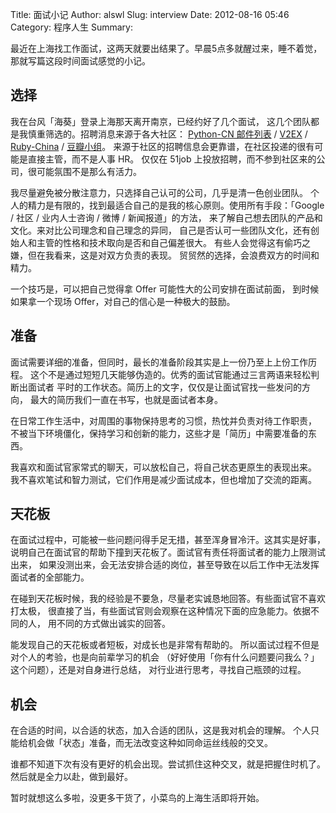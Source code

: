 Title: 面试小记
Author: alswl
Slug: interview
Date: 2012-08-16 05:46
Category: 程序人生
Summary: 


最近在上海找工作面试，这两天就要出结果了。早晨5点多就醒过来，睡不着觉，
那就写篇这段时间面试感觉的小记。


## 选择 ##

我在台风「海葵」登录上海那天离开南京，已经约好了几个面试，
这几个团队都是我慎重筛选的。招聘消息来源于各大社区：
[Python-CN 邮件列表][python-cn] / [V2EX][v2ex] /
[Ruby-China][ruby-china] / [豆瓣小组][db-group]。
来源于社区的招聘信息会更靠谱，在社区投递的很有可能是直接主管，而不是人事 HR。
仅仅在 51job 上投放招聘，而不参到社区来的公司，很可能氛围不是那么有活力。

<!-- more -->

我尽量避免被分散注意力，只选择自己认可的公司，几乎是清一色创业团队。
个人的精力是有限的，找到最适合自己的是我的核心原则。使用所有手段：「Google /
社区 / 业内人士咨询 / 微博 / 新闻报道」的方法，
来了解自己想去团队的产品和文化。来对比公司理念和自己理念的异同，
自己是否认可一些团队文化，还有创始人和主管的性格和技术取向是否和自己偏差很大。
有些人会觉得这有偷巧之嫌，但在我看来，这是对双方负责的表现。
贸贸然的选择，会浪费双方的时间和精力。

一个技巧是，可以把自己觉得拿 Offer 可能性大的公司安排在面试前面，
到时候如果拿一个现场 Offer，对自己的信心是一种极大的鼓励。

## 准备 ##

面试需要详细的准备，但同时，最长的准备阶段其实是上一份乃至上上份工作历程。
这个不是通过短短几天能够伪造的。优秀的面试官能通过三言两语来轻松判断出面试者
平时的工作状态。简历上的文字，仅仅是让面试官找一些发问的方向，
最大的简历我们一直在书写，也就是面试者本身。

在日常工作生活中，对周围的事物保持思考的习惯，热忱并负责对待工作职责，
不被当下环境僵化，保持学习和创新的能力，这些才是「简历」中需要准备的东西。

我喜欢和面试官家常式的聊天，可以放松自己，将自己状态更原生的表现出来。
我不喜欢笔试和智力测试，它们作用是减少面试成本，但也增加了交流的距离。

## 天花板 ##

在面试过程中，可能被一些问题问得手足无措，甚至浑身冒冷汗。这其实是好事，
说明自己在面试官的帮助下撞到天花板了。面试官有责任将面试者的能力上限测试出来，
如果没测出来，会无法安排合适的岗位，甚至导致在以后工作中无法发挥面试者的全部能力。

在碰到天花板时候，我的经验是不要急，尽量老实诚恳地回答。有些面试官不喜欢打太极，
很直接了当，有些面试官则会观察在这种情况下面的应急能力。依据不同的人，
用不同的方式做出诚实的回答。

能发现自己的天花板或者短板，对成长也是非常有帮助的。
所以面试过程不但是对个人的考验，也是向前辈学习的机会
（好好使用「你有什么问题要问我么？」这个问题），还是对自身进行总结，
对行业进行思考，寻找自己瓶颈的过程。

## 机会 ##

在合适的时间，以合适的状态，加入合适的团队，这是我对机会的理解。
个人只能给机会做「状态」准备，而无法改变这种如同命运丝线般的交叉。

谁都不知道下次有没有更好的机会出现。尝试抓住这种交叉，就是把握住时机了。
然后就是全力以赴，做到最好。

暂时就想这么多啦，没更多干货了，小菜鸟的上海生活即将开始。

[python-cn]: http://python.cn/
[v2ex]: http://www.v2ex.com/
[ruby-china]: http://ruby-china.org/
[db-group]: http://www.douban.com/group/
